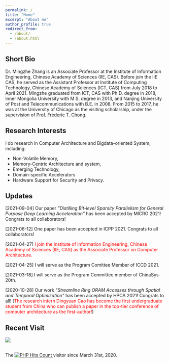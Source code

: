 ```yaml
---
permalink: /
title: "Home"
excerpt: "About me"
author_profile: true
redirect_from: 
  - /about/
  - /about.html
---
```


## Short Bio
Dr. Mingzhe Zhang is an Associate Professor at the Institute of Information Engineering, Chinese Academy of Sciences (IIE, CAS). Before join the IIE CAS, he served as the Assistant Professor at Institute of Computing Technology, Chinese Academy of Sciences (ICT, CAS) from July 2018 to April 2021. Mingzhe graduated from ICT, CAS with Ph.D. degree in 2018, Inner Mongolia University with M.S. degree in 2013, and Nanjing University of Post and Telecommunications with B.E. in 2008. From 2015 to 2017, he was at the University of Chicago as the visiting scholarship, under the supervision of [Prof. Frederic T. Chong](http://people.cs.uchicago.edu/~ftchong/). 

## Research Interests
I do research in Computer Architecture and Bigdata-oriented System, including:

- Non-Volatile Memory,
- Memory-Centric Architecture and system,
- Emerging Technology,
- Domain-specific Accelerators
- Hardware Support for Security and Privacy.

## Updates

[2021-09-04] Our paper <i>"Distilling Bit-level Sparsity Parallelism for General Purpose Deep Learning Acceleration"</i> has been accepted by MICRO 2021! Congrats to all collaborators!

[2021-06-12] One paper has been accepted in ICPP 2021. Congrats to all collaborators!

[2021-04-27] <font color="#FF0000">I join the Institute of Information Engineering, Chinese Academy of Sciences (IIE, CAS) as the Associate Professor on Computer Architecture.</font>

[2021-04-25] I will serve as the Program Comittee Member of ICCD 2021. 

[2021-03-18] I will serve as the Program Committee member of ChinaSys-20th.

[2020-10-28] Our work <i>"Streamline Ring ORAM Accesses through Spatial and Temporal Optimization"</i> has been accepted by HPCA 2021! Congrats to all! (<font color="#FF0000">The research intern Dingyuan Cao has become the first undergraduate student from China who can publish a paper in the top-tier conference of computer architecture as the first-author!</font>)

   

## Recent Visit

<a href="https://clustrmaps.com/site/17p9b" title="Visit tracker"><img src="//www.clustrmaps.com/map_v2.png?d=_x7tqyOr885brXGvZjrsKqXa4MFwSfmlCNrM9Pdv_q4&cl=ffffff" /></a>

<br>
<!-- hitwebcounter Code START -->
The <a href="https://www.hitwebcounter.com" target="_blank">
<img src="https://hitwebcounter.com/counter/counter.php?page=7218568&style=0006&nbdigits=8&type=page&initCount=0" title="User Stats" Alt="PHP Hits Count"   border="0" > 
</a> visitor since March 31st, 2020.      